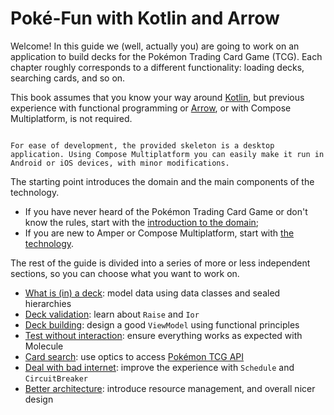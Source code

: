 # Poké-Fun with Kotlin and Arrow

Welcome! In this guide we (well, actually you) are going to work on an application to build decks for the Pokémon Trading Card Game (TCG). Each chapter roughly corresponds to a different functionality: loading decks, searching cards, and so on.

This book assumes that you know your way around [Kotlin](https://kotlinlang.org), but previous experience with functional programming or [Arrow](https://arrow-kt.io), or with Compose Multiplatform, is not required.

```admonish note

For ease of development, the provided skeleton is a desktop application. Using Compose Multiplatform you can easily make it run in Android or iOS devices, with minor modifications.

```

The starting point introduces the domain and the main components of the technology.

- If you have never heard of the Pokémon Trading Card Game or don't know the rules, start with the [introduction to the domain](./intro.md);
- If you are new to Amper or Compose Multiplatform, start with [the technology](./tech-intro.md).

The rest of the guide is divided into a series of more or less independent sections, so you can choose what you want to work on.

- [What is (in) a deck](./adt.md): model data using data classes and sealed hierarchies
- [Deck validation](./validation.md): learn about `Raise` and `Ior`
- [Deck building](./build.md): design a good `ViewModel` using functional principles
- [Test without interaction](./molecule.md): ensure everything works as expected with Molecule
- [Card search](./search.md): use optics to access [Pokémon TCG API](https://pokemontcg.io/)
- [Deal with bad internet](./resilience.md): improve the experience with `Schedule` and `CircuitBreaker`
- [Better architecture](./architecture.md): introduce resource management, and overall nicer design